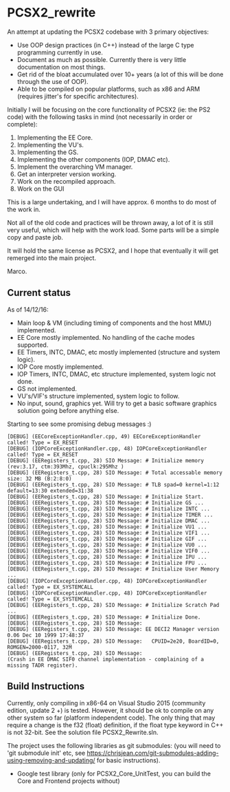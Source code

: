 # PCSX2_rewrite

An attempt at updating the PCSX2 codebase with 3 primary objectives:

* Use OOP design practices (in C++) instead of the large C type programming currently in use.
* Document as much as possible. Currently there is very little documentation on most things.
* Get rid of the bloat accumulated over 10+ years (a lot of this will be done through the use of OOP).
* Able to be compiled on popular platforms, such as x86 and ARM (requires jitter's for specific architectures).

Initially I will be focusing on the core functionality of PCSX2 (ie: the PS2 code) with the following tasks in mind (not necessarily in order or complete):

1. Implementing the EE Core.
2. Implementing the VU's.
3. Implementing the GS.
4. Implementing the other components (IOP, DMAC etc).
5. Implement the overarching VM manager.
6. Get an interpreter version working.
7. Work on the recompiled approach.
8. Work on the GUI

This is a large undertaking, and I will have approx. 6 months to do most of the work in.

Not all of the old code and practices will be thrown away, a lot of it is still very useful, which will help with the work load.
Some parts will be a simple copy and paste job.

It will hold the same license as PCSX2, and I hope that eventually it will get remerged into the main project.

Marco.

## Current status

As of 14/12/16:
- Main loop & VM (including timing of components and the host MMU) implemented.
- EE Core mostly implemented. No handling of the cache modes supported.
- EE Timers, INTC, DMAC, etc mostly implemented (structure and system logic).
- IOP Core mostly implemented.
- IOP Timers, INTC, DMAC, etc structure implemented, system logic not done.
- GS not implemented.
- VU's/VIF's structure implemented, system logic to follow.
- No input, sound, graphics yet. Will try to get a basic software graphics solution going before anything else.

Starting to see some promising debug messages :)
```
[DEBUG] (EECoreExceptionHandler.cpp, 49) EECoreExceptionHandler called! Type = EX_RESET
[DEBUG] (IOPCoreExceptionHandler.cpp, 48) IOPCoreExceptionHandler called! Type = EX_RESET
[DEBUG] (EERegisters_t.cpp, 28) SIO Message: # Initialize memory (rev:3.17, ctm:393Mhz, cpuclk:295Mhz )
[DEBUG] (EERegisters_t.cpp, 28) SIO Message: # Total accessable memory size: 32 MB (B:2:8:0)
[DEBUG] (EERegisters_t.cpp, 28) SIO Message: # TLB spad=0 kernel=1:12 default=13:30 extended=31:38
[DEBUG] (EERegisters_t.cpp, 28) SIO Message: # Initialize Start.
[DEBUG] (EERegisters_t.cpp, 28) SIO Message: # Initialize GS ...
[DEBUG] (EERegisters_t.cpp, 28) SIO Message: # Initialize INTC ...
[DEBUG] (EERegisters_t.cpp, 28) SIO Message: # Initialize TIMER ...
[DEBUG] (EERegisters_t.cpp, 28) SIO Message: # Initialize DMAC ...
[DEBUG] (EERegisters_t.cpp, 28) SIO Message: # Initialize VU1 ...
[DEBUG] (EERegisters_t.cpp, 28) SIO Message: # Initialize VIF1 ...
[DEBUG] (EERegisters_t.cpp, 28) SIO Message: # Initialize GIF ...
[DEBUG] (EERegisters_t.cpp, 28) SIO Message: # Initialize VU0 ...
[DEBUG] (EERegisters_t.cpp, 28) SIO Message: # Initialize VIF0 ...
[DEBUG] (EERegisters_t.cpp, 28) SIO Message: # Initialize IPU ...
[DEBUG] (EERegisters_t.cpp, 28) SIO Message: # Initialize FPU ...
[DEBUG] (EERegisters_t.cpp, 28) SIO Message: # Initialize User Memory ...
[DEBUG] (IOPCoreExceptionHandler.cpp, 48) IOPCoreExceptionHandler called! Type = EX_SYSTEMCALL
[DEBUG] (IOPCoreExceptionHandler.cpp, 48) IOPCoreExceptionHandler called! Type = EX_SYSTEMCALL
[DEBUG] (EERegisters_t.cpp, 28) SIO Message: # Initialize Scratch Pad ...
[DEBUG] (EERegisters_t.cpp, 28) SIO Message: # Initialize Done.
[DEBUG] (EERegisters_t.cpp, 28) SIO Message:
[DEBUG] (EERegisters_t.cpp, 28) SIO Message: EE DECI2 Manager version 0.06 Dec 10 1999 17:48:37
[DEBUG] (EERegisters_t.cpp, 28) SIO Message:   CPUID=2e20, BoardID=0, ROMGEN=2000-0117, 32M
[DEBUG] (EERegisters_t.cpp, 28) SIO Message:
(Crash in EE DMAC SIF0 channel implementation - complaining of a missing TADR register).
```
## Build Instructions

Currently, only compiling in x86-64 on Visual Studio 2015 (community edition, update 2 +) is tested. 
However, it should be ok to compile on any other system so far (platform independent code).
The only thing that may require a change is the f32 (float) definition, if the float type keyword in C++ is not 32-bit.
See the solution file PCSX2_Rewrite.sln.

The project uses the following libraries as git submodules:
(you will need to 'git submodule init' etc, see https://chrisjean.com/git-submodules-adding-using-removing-and-updating/ for basic instructions).

- Google test library (only for PCSX2_Core_UnitTest, you can build the Core and Frontend projects without)
